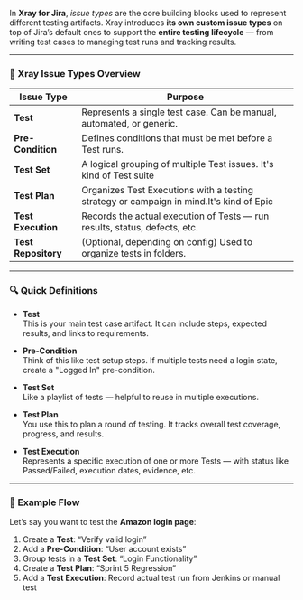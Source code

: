 In **Xray for Jira**, *issue types* are the core building blocks used to represent different testing artifacts. Xray introduces **its own custom issue types** on top of Jira’s default ones to support the **entire testing lifecycle** — from writing test cases to managing test runs and tracking results.

---

### 🧪 Xray Issue Types Overview

| **Issue Type**   | **Purpose**                                                                 |
|------------------|------------------------------------------------------------------------------|
| **Test**         | Represents a single test case. Can be manual, automated, or generic.        |
| **Pre-Condition**| Defines conditions that must be met before a Test runs.                     |
| **Test Set**     | A logical grouping of multiple Test issues. It's kind of Test suite                                 |
| **Test Plan**    | Organizes Test Executions with a testing strategy or campaign in mind.It's kind of Epic      |
| **Test Execution**| Records the actual execution of Tests — run results, status, defects, etc. |
| **Test Repository** | (Optional, depending on config) Used to organize tests in folders.       |

---

### 🔍 Quick Definitions

- **Test**  
  This is your main test case artifact. It can include steps, expected results, and links to requirements.

- **Pre-Condition**  
  Think of this like test setup steps. If multiple tests need a login state, create a "Logged In" pre-condition.

- **Test Set**  
  Like a playlist of tests — helpful to reuse in multiple executions.

- **Test Plan**  
  You use this to plan a round of testing. It tracks overall test coverage, progress, and results.

- **Test Execution**  
  Represents a specific execution of one or more Tests — with status like Passed/Failed, execution dates, evidence, etc.

---

### 🎯 Example Flow

Let’s say you want to test the **Amazon login page**:

1. Create a **Test**: “Verify valid login”
2. Add a **Pre-Condition**: “User account exists”
3. Group tests in a **Test Set**: “Login Functionality”
4. Create a **Test Plan**: “Sprint 5 Regression”
5. Add a **Test Execution**: Record actual test run from Jenkins or manual test

